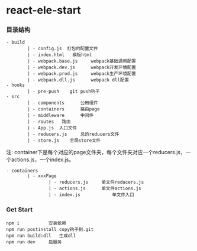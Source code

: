 # react-ele-start

### 目录结构
```
- build
		| - config.js  打包的配置文件
		| - index.html   模板html
		| - webpack.base.js  	webpack基础通用配置
		| - webpack.dev.js 	 	webpack开发环境配置
		| - webpack.prod.js  	webpack生产环境配置
		| - webpack.dll.js   	webpack dll配置
- hooks
		| - pre-push  	git push钩子
- src
		| - components 		公用组件
		| - containers		路由page
		| - middleware  	中间件
		| - routes   路由
		| - App.js 	入口文件
		| - reducers.js  	总的reducers文件
		| - store.js  	全局store文件
```

注: container下是每个对应的page文件夹，每个文件夹对应一个reducers.js，一个actions.js，一个index.js。
```
- containers
		| - xxxPage
				| - reducers.js		单文件reducers.js
				| - actions.js		单文件actions.js
				| - index.js			单文件入口

```

### Get Start
```
npm i			安装依赖
npm run postinstall copy钩子到.git
npm run build:dll   生成dll
npm run dev 	启服务
```
